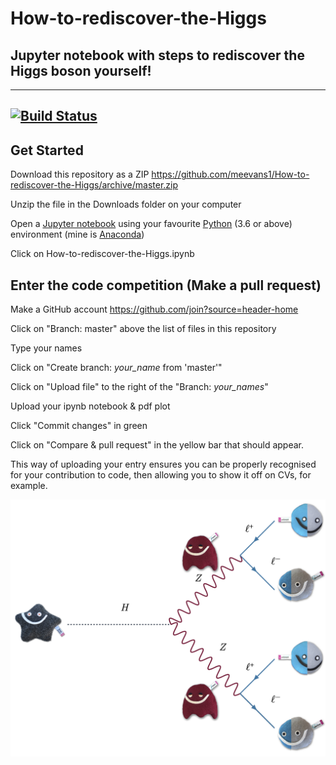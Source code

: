 # How-to-rediscover-the-Higgs 
## Jupyter notebook with steps to rediscover the Higgs boson yourself!
------
[![Build Status](https://dev.azure.com/me338/me338/_apis/build/status/How-to-rediscover-the-Higgs?branchName=master)](https://dev.azure.com/me338/me338)
----

## Get Started
Download this repository as a ZIP https://github.com/meevans1/How-to-rediscover-the-Higgs/archive/master.zip

Unzip the file in the Downloads folder on your computer

Open a [Jupyter notebook](https://jupyter.org) using your favourite [Python](https://www.python.org) (3.6 or above) environment (mine is [Anaconda](https://www.anaconda.com/distribution/))

Click on How-to-rediscover-the-Higgs.ipynb

## Enter the code competition (Make a pull request)
Make a GitHub account https://github.com/join?source=header-home

Click on "Branch: master" above the list of files in this repository

Type your names

Click on "Create branch: *your_name* from 'master'"

Click on "Upload file" to the right of the "Branch: *your_names*"

Upload your ipynb notebook & pdf plot

Click "Commit changes" in green

Click on "Compare & pull request" in the yellow bar that should appear.

This way of uploading your entry ensures you can be properly recognised for your contribution to code, then allowing you to show it off on CVs, for example.

![HZZ Feynman diagram](HZZ_feynman.png)
